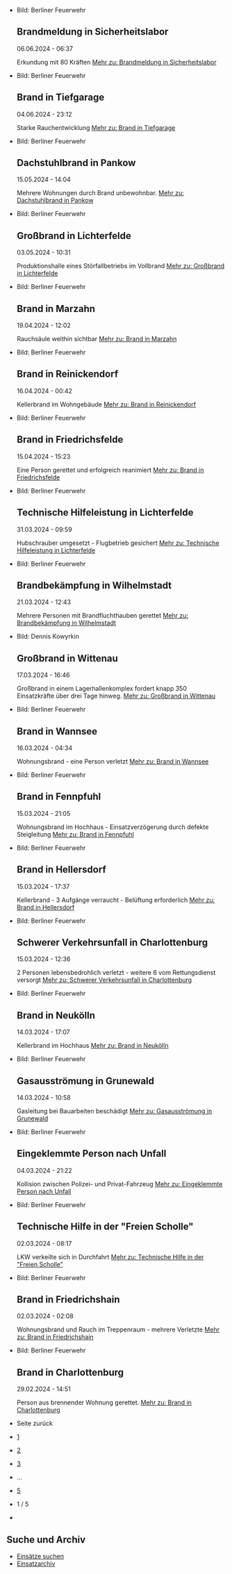 * Bild: Berliner Feuerwehr

  Brandmeldung in Sicherheitslabor
  ----------

   06.06.2024 - 06:37

   Erkundung mit 80 Kräften
  [Mehr zu: Brandmeldung in Sicherheitslabor](https://www.berliner-feuerwehr.de/aktuelles/einsaetze/brandmeldung-in-sicherheitslabor-4453/)

* Bild: Berliner Feuerwehr

  Brand in Tiefgarage
  ----------

   04.06.2024 - 23:12

   Starke Rauchentwicklung
  [Mehr zu: Brand in Tiefgarage](https://www.berliner-feuerwehr.de/aktuelles/einsaetze/brand-in-tiefgarage-1-4452/)

* Bild: Berliner Feuerwehr

  Dachstuhlbrand in Pankow
  ----------

   15.05.2024 - 14:04

   Mehrere Wohnungen durch Brand unbewohnbar.
  [Mehr zu: Dachstuhlbrand in Pankow](https://www.berliner-feuerwehr.de/aktuelles/einsaetze/dachstuhlbrand-in-pankow-4434/)

* Bild: Berliner Feuerwehr

  Großbrand in Lichterfelde
  ----------

   03.05.2024 - 10:31

   Produktionshalle eines Störfallbetriebs im Vollbrand
  [Mehr zu: Großbrand in Lichterfelde](https://www.berliner-feuerwehr.de/aktuelles/einsaetze/grossbrand-in-lichterfelde-1-4436/)

* Bild: Berliner Feuerwehr

  Brand in Marzahn
  ----------

   19.04.2024 - 12:02

   Rauchsäule weithin sichtbar
  [Mehr zu: Brand in Marzahn](https://www.berliner-feuerwehr.de/aktuelles/einsaetze/brand-in-marzahn-5-4422/)

* Bild: Berliner Feuerwehr

  Brand in Reinickendorf
  ----------

   16.04.2024 - 00:42

   Kellerbrand im Wohngebäude
  [Mehr zu: Brand in Reinickendorf](https://www.berliner-feuerwehr.de/aktuelles/einsaetze/brand-in-reinickendorf-7-4419/)

* Bild: Berliner Feuerwehr

  Brand in Friedrichsfelde
  ----------

   15.04.2024 - 15:23

   Eine Person gerettet und erfolgreich reanimiert
  [Mehr zu: Brand in Friedrichsfelde](https://www.berliner-feuerwehr.de/aktuelles/einsaetze/brand-in-friedrichsfelde-4-4420/)

* Bild: Berliner Feuerwehr

  Technische Hilfeleistung in Lichterfelde
  ----------

   31.03.2024 - 09:59

   Hubschrauber umgesetzt - Flugbetrieb gesichert
  [Mehr zu: Technische Hilfeleistung in Lichterfelde](https://www.berliner-feuerwehr.de/aktuelles/einsaetze/technische-hilfeleistung-in-lichterfelde-1-4413/)

* Bild: Berliner Feuerwehr

  Brandbekämpfung in Wilhelmstadt
  ----------

   21.03.2024 - 12:43

   Mehrere Personen mit Brandfluchthauben gerettet
  [Mehr zu: Brandbekämpfung in Wilhelmstadt](https://www.berliner-feuerwehr.de/aktuelles/einsaetze/brandbekaempfung-in-wilhelmstadt-4408/)

* Bild: Dennis Kowyrkin

  Großbrand in Wittenau
  ----------

   17.03.2024 - 16:46

   Großbrand in einem Lagerhallenkomplex fordert knapp 350 Einsatzkräfte über drei Tage hinweg.
  [Mehr zu: Großbrand in Wittenau](https://www.berliner-feuerwehr.de/aktuelles/einsaetze/grossbrand-in-wittenau-1-4411/)

* Bild: Berliner Feuerwehr

  Brand in Wannsee
  ----------

   16.03.2024 - 04:34

   Wohnungsbrand - eine Person verletzt
  [Mehr zu: Brand in Wannsee](https://www.berliner-feuerwehr.de/aktuelles/einsaetze/brand-in-wannsee-4398/)

* Bild: Berliner Feuerwehr

  Brand in Fennpfuhl
  ----------

   15.03.2024 - 21:05

   Wohnungsbrand im Hochhaus - Einsatzverzögerung durch defekte Steigleitung
  [Mehr zu: Brand in Fennpfuhl](https://www.berliner-feuerwehr.de/aktuelles/einsaetze/brand-in-fennpfuhl-4-4401/)

* Bild: Berliner Feuerwehr

  Brand in Hellersdorf
  ----------

   15.03.2024 - 17:37

   Kellerbrand - 3 Aufgänge verraucht - Belüftung erforderlich
  [Mehr zu: Brand in Hellersdorf](https://www.berliner-feuerwehr.de/aktuelles/einsaetze/brand-in-hellersdorf-4-4400/)

* Bild: Berliner Feuerwehr

  Schwerer Verkehrsunfall in Charlottenburg
  ----------

   15.03.2024 - 12:36

   2 Personen lebensbedrohlich verletzt - weitere 6 vom Rettungsdienst versorgt
  [Mehr zu: Schwerer Verkehrsunfall in Charlottenburg](https://www.berliner-feuerwehr.de/aktuelles/einsaetze/schwerer-verkehrsunfall-in-charlottenburg-2-4399/)

* Bild: Berliner Feuerwehr

  Brand in Neukölln
  ----------

   14.03.2024 - 17:07

   Kellerbrand im Hochhaus
  [Mehr zu: Brand in Neukölln](https://www.berliner-feuerwehr.de/aktuelles/einsaetze/brand-in-neukoelln-12-4402/)

* Bild: Berliner Feuerwehr

  Gasausströmung in Grunewald
  ----------

   14.03.2024 - 10:58

   Gasleitung bei Bauarbeiten beschädigt
  [Mehr zu: Gasausströmung in Grunewald](https://www.berliner-feuerwehr.de/aktuelles/einsaetze/gasausstroemung-in-grunewald-4403/)

* Bild: Berliner Feuerwehr

  Eingeklemmte Person nach Unfall
  ----------

   04.03.2024 - 21:22

   Kollision zwischen Polizei- und Privat-Fahrzeug
  [Mehr zu: Eingeklemmte Person nach Unfall](https://www.berliner-feuerwehr.de/aktuelles/einsaetze/eingeklemmte-person-nach-unfall-4397/)

* Bild: Berliner Feuerwehr

  Technische Hilfe in der "Freien Scholle"
  ----------

   02.03.2024 - 08:17

   LKW verkeilte sich in Durchfahrt
  [Mehr zu: Technische Hilfe in der "Freien Scholle"](https://www.berliner-feuerwehr.de/aktuelles/einsaetze/technische-hilfe-in-der-freien-scholle-4395/)

* Bild: Berliner Feuerwehr

  Brand in Friedrichshain
  ----------

   02.03.2024 - 02:08

   Wohnungsbrand und Rauch im Treppenraum - mehrere Verletzte
  [Mehr zu: Brand in Friedrichshain](https://www.berliner-feuerwehr.de/aktuelles/einsaetze/brand-4396/)

* Bild: Berliner Feuerwehr

  Brand in Charlottenburg
  ----------

   29.02.2024 - 14:51

   Person aus brennender Wohnung gerettet.
  [Mehr zu: Brand in Charlottenburg](https://www.berliner-feuerwehr.de/aktuelles/einsaetze/brand-in-charlottenburg-9-4394/)

* Seite zurück

* [1](https://www.berliner-feuerwehr.de/aktuelles/einsaetze/1/)
* [2](https://www.berliner-feuerwehr.de/aktuelles/einsaetze/2/)
* [3](https://www.berliner-feuerwehr.de/aktuelles/einsaetze/3/)
* …
* [5](https://www.berliner-feuerwehr.de/aktuelles/einsaetze/5/)
* 1 / 5
* [](https://www.berliner-feuerwehr.de/aktuelles/einsaetze/2/)

Suche und Archiv
----------

* [Einsätze suchen](https://www.berliner-feuerwehr.de/aktuelles/einsaetze/einsatzsuche/)
* [Einsatzarchiv](https://www.berliner-feuerwehr.de/aktuelles/einsaetze/einsatzarchiv/)
